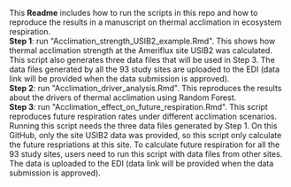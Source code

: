This **Readme** includes how to run the scripts in this repo and how to reproduce the results in a manuscript on thermal acclimation in ecosystem respiration.  
**Step 1**: run "Acclimation_strength_USIB2_example.Rmd". This shows how thermal acclimation strength at the Ameriflux site USIB2 was calculated. This script also generates three data files that will be used in Step 3. The data files generated by all the 93 study sites are uploaded to the EDI (data link will be provided when the data submission is approved).  
**Step 2**: run "Acclimation_driver_analysis.Rmd". This reproduces the results about the drivers of thermal acclimation using Random Forest.  
**Step 3**: run "Acclimation_effect_on_future_respiration.Rmd". This script reproduces future respiration rates under different acclimation scenarios. Running this script needs the three data files generated by Step 1. On this GitHub, only the site USIB2 data was provided, so this script only calculate the future respriations at this site. To calculate future respiration for all the 93 study sites, users need to run this script with data files from other sites. The data is uploaded to the EDI (data link will be provided when the data submission is approved). 
